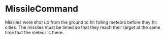 # MissileCommand
Missiles were shot up from the ground to hit falling meteors before they hit cities.
The missiles must be timed so that they reach their target at the same time that the meteor is there.
